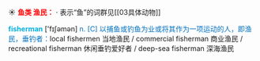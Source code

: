 ☀ <font color="red">**鱼类 渔民：**</font>
· 表示“鱼”的词群见[[03具体动物]]

<font color="sky blue">**fisherman**</font> ['fɪʃəmən] 
<font color="#0070c0">n. [C] 以捕鱼或钓鱼为业或将其作为一项运动的人，即渔民，垂钓者：</font>local fishermen 当地渔民 / commercial fisherman 商业渔民 / recreational fisherman 休闲垂钓爱好者 / deep-sea fisherman 深海渔民 
